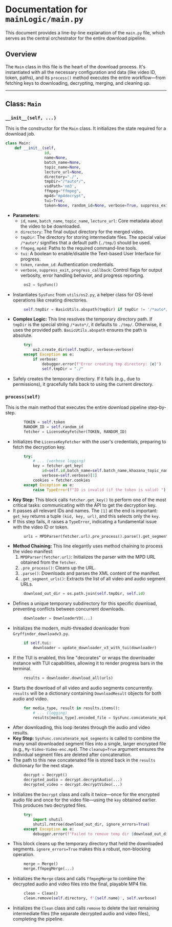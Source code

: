 # Documentation for `mainLogic/main.py`

This document provides a line-by-line explanation of the `main.py` file, which serves as the central orchestrator for the entire download pipeline.

## Overview

The `Main` class in this file is the heart of the download process. It's instantiated with all the necessary configuration and data (like video ID, token, paths), and its `process()` method executes the entire workflow—from fetching keys to downloading, decrypting, merging, and cleaning up.

---

## Class: `Main`

### `__init__(self, ...)`

This is the constructor for the `Main` class. It initializes the state required for a download job.

```python
class Main:
    def __init__(self,
                 id,
                 name=None,
                 batch_name=None,
                 topic_name=None,
                 lecture_url=None,
                 directory="./",
                 tmpDir="/*auto*/",
                 vsdPath='nm3',
                 ffmpeg="ffmpeg",
                 mp4d="mp4decrypt",
                 tui=True,
                 token=None, random_id=None, verbose=True, suppress_exit=False, progress_callback=None):
```

-   **Parameters:**
    -   `id`, `name`, `batch_name`, `topic_name`, `lecture_url`: Core metadata about the video to be downloaded.
    -   `directory`: The final output directory for the merged video.
    -   `tmpDir`: The directory for storing intermediate files. The special value `/*auto*/` signifies that a default path (`./tmp/`) should be used.
    -   `ffmpeg`, `mp4d`: Paths to the required command-line tools.
    -   `tui`: A boolean to enable/disable the Text-based User Interface for progress.
    -   `token`, `random_id`: Authentication credentials.
    -   `verbose`, `suppress_exit`, `progress_callback`: Control flags for output verbosity, error handling behavior, and progress reporting.

```python
        os2 = SysFunc()
```
-   Instantiates `SysFunc` from `utils/os2.py`, a helper class for OS-level operations like creating directories.

```python
        self.tmpDir = BasicUtils.abspath(tmpDir) if tmpDir != '/*auto*/' else BasicUtils.abspath('./tmp/')
```
-   **Complex Logic:** This line resolves the temporary directory path. If `tmpDir` is the special string `/*auto*/`, it defaults to `./tmp/`. Otherwise, it uses the provided path. `BasicUtils.abspath` ensures the path is absolute.

```python
        try:
            os2.create_dir(self.tmpDir, verbose=verbose)
        except Exception as e:
            if verbose:
                debugger.error(f"Error creating tmp directory: {e}")
                self.tmpDir = "./"
```
-   Safely creates the temporary directory. If it fails (e.g., due to permissions), it gracefully falls back to using the current directory.

### `process(self)`

This is the main method that executes the entire download pipeline step-by-step.

```python
        TOKEN = self.token
        RANDOM_ID = self.random_id
        fetcher = LicenseKeyFetcher(TOKEN, RANDOM_ID)
```
-   Initializes the `LicenseKeyFetcher` with the user's credentials, preparing to fetch the decryption key.

```python
        try:
            # ... (verbose logging)
            key = fetcher.get_key(
                id=self.id,batch_name=self.batch_name,khazana_topic_name=self.topic_name,khazana_url=self.lecture_url,
                verbose=self.verbose)[1]
            cookies = fetcher.cookies
        except Exception as e:
            raise TypeError(f"ID is invalid (if the token is valid) ")
```
-   **Key Step:** This block calls `fetcher.get_key()` to perform one of the most critical tasks: communicating with the API to get the decryption key.
-   It passes all relevant IDs and names. The `[1]` at the end is important: `get_key` returns a tuple `(kid, key, url)`, and this selects only the `key`.
-   If this step fails, it raises a `TypeError`, indicating a fundamental issue with the video ID or token.

```python
        urls = MPDParser(fetcher.url).pre_process().parse().get_segment_urls()
```
-   **Method Chaining:** This line elegantly uses method chaining to process the video manifest:
    1.  `MPDParser(fetcher.url)`: Initializes the parser with the MPD URL obtained from the `fetcher`.
    2.  `.pre_process()`: Cleans up the URL.
    3.  `.parse()`: Downloads and parses the XML content of the manifest.
    4.  `.get_segment_urls()`: Extracts the list of all video and audio segment URLs.

```python
        download_out_dir = os.path.join(self.tmpDir, self.id)
```
-   Defines a unique temporary subdirectory for this specific download, preventing conflicts between concurrent downloads.

```python
        downloader = DownloaderV3(...)
```
-   Initializes the modern, multi-threaded downloader from `Gryffindor_downloadv3.py`.

```python
        if self.tui:
            downloader = update_downloader_v3_with_tui(downloader)
```
-   If the TUI is enabled, this line "decorates" or wraps the downloader instance with TUI capabilities, allowing it to render progress bars in the terminal.

```python
        results = downloader.download_all(urls)
```
-   Starts the download of all video and audio segments concurrently. `results` will be a dictionary containing `DownloadResult` objects for both audio and video.

```python
        for media_type, result in results.items():
            # ... (logging)
            results[media_type].encoded_file = SysFunc.concatenate_mp4_segments(str(result.segments_dir),output_filename=f"{self.name}-{media_type.title()}-enc.mp4",cleanup=True)
```
-   After downloading, this loop iterates through the audio and video results.
-   **Key Step:** `SysFunc.concatenate_mp4_segments` is called to combine the many small downloaded segment files into a single, larger encrypted file (e.g., `My-Video-Video-enc.mp4`). The `cleanup=True` argument ensures the individual segment files are deleted after concatenation.
-   The path to this new concatenated file is stored back in the `results` dictionary for the next stage.

```python
        decrypt = Decrypt()
        decrypted_audio = decrypt.decryptAudio(...)
        decrypted_video = decrypt.decryptVideo(...)
```
-   Initializes the `Decrypt` class and calls it twice—once for the encrypted audio file and once for the video file—using the `key` obtained earlier. This produces two decrypted files.

```python
        try:
            import shutil
            shutil.rmtree(download_out_dir, ignore_errors=True)
        except Exception as e:
            debugger.error(f"Failed to remove temp dir {download_out_dir}")
```
-   This block cleans up the temporary directory that held the downloaded segments. `ignore_errors=True` makes this a robust, non-blocking operation.

```python
        merge = Merge()
        merge.ffmpegMerge(...)
```
-   Initializes the `Merge` class and calls `ffmpegMerge` to combine the decrypted audio and video files into the final, playable MP4 file.

```python
        clean = Clean()
        clean.remove(self.directory, f'{self.name}', self.verbose)
```
-   Initializes the `Clean` class and calls `remove` to delete the last remaining intermediate files (the separate decrypted audio and video files), completing the pipeline.

